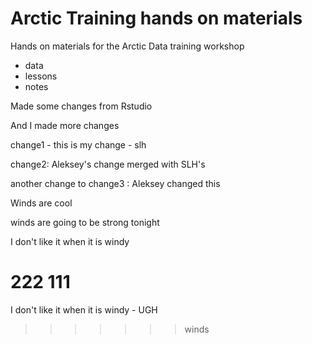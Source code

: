 # Arctic Training hands on materials

Hands on materials for the Arctic Data training workshop

* data
* lessons
* notes

Made some changes from Rstudio

And I made more changes

change1 - this is my change - slh

change2: Aleksey's change merged with SLH's

another change to change3 : Aleksey changed this

Winds are cool 

winds are going to be strong tonight


I don't like it when it is windy



222
111
=======
I don't like it when it is windy - UGH
>>>>>>> winds
